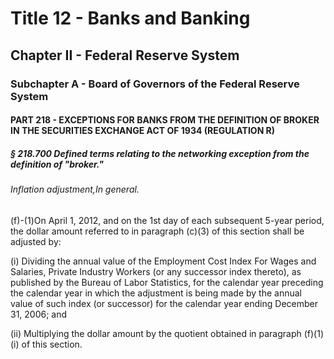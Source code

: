 
# Title 12 - Banks and Banking
## Chapter II - Federal Reserve System
### Subchapter A - Board of Governors of the Federal Reserve System
#### PART 218 - EXCEPTIONS FOR BANKS FROM THE DEFINITION OF BROKER IN THE SECURITIES EXCHANGE ACT OF 1934 (REGULATION R)
##### § 218.700 Defined terms relating to the networking exception from the definition of "broker."
###### Inflation adjustment,In general.

(f)-(1)On April 1, 2012, and on the 1st day of each subsequent 5-year period, the dollar amount referred to in paragraph (c)(3) of this section shall be adjusted by:

(i) Dividing the annual value of the Employment Cost Index For Wages and Salaries, Private Industry Workers (or any successor index thereto), as published by the Bureau of Labor Statistics, for the calendar year preceding the calendar year in which the adjustment is being made by the annual value of such index (or successor) for the calendar year ending December 31, 2006; and

(ii) Multiplying the dollar amount by the quotient obtained in paragraph (f)(1)(i) of this section.
